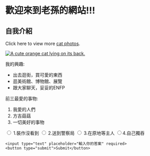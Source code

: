 # 歡迎來到老孫的網站!!!

<h2>自我介紹</h2>
<main>
 
  <p>Click here to view more <a href="#">cat photos</a>.</p>

  <a href="#"><img src="https://scontent.xx.fbcdn.net/v/t1.15752-9/386888844_1043797726629558_1871722623662364909_n.jpg?_nc_cat=111&ccb=1-7&_nc_sid=aee45a&_nc_ohc=lzjaHRxVRjIAX9UtT93&_nc_ad=z-m&_nc_cid=0&_nc_ht=scontent.xx&oh=03_AdT10ABJe-RQUqXXqq8sJfyuzGgsZSBNpLXk1dOY4cE73A&oe=654500DE" alt="A cute orange cat lying on its back."></a>

  <p>我的興趣:</p>
  <ul>
    <li>出去逛街，買可愛的東西</li>
    <li>逛美術館、博物館、展覽</li>
    <li>跟大家聊天，妥妥的ENFP</li>
  </ul>
  <p>前三最愛的事物:</p>
  <ol>
    <li>我愛的人們</li>
    <li>方吉菇菇</li>
    <li>一切美好的事物</li>
  </ol>
  <form action="https://www.freecatphotoapp.com/submit-cat-photo">
    <label for="裝作沒看到"><input id="裝作沒看到" type="radio" name="ans" value="1"> 1.裝作沒看到</label>
    <label for="送到警察局"><input id="送到警察局" type="radio" name="ans" value="2"> 2.送到警察局</label>
<label for="在原地等主人"><input id="在原地等主人" type="radio" name="ans" value="3"> 3.在原地等主人</label>
    <label for="自己獨吞"><input id="自己獨吞" type="radio" name="ans" value="4">4.自己獨吞</label>    
    <br>
   
    <input type="text" placeholder="輸入你的答案" required>
    <button type="submit">Submit</button>
  </form>
</main>

